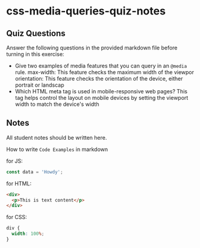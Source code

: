 # css-media-queries-quiz-notes

## Quiz Questions

Answer the following questions in the provided markdown file before turning in this exercise:

- Give two examples of media features that you can query in an `@media` rule.
  max-width: This feature checks the maximum width of the viewpor
  orientation: This feature checks the orientation of the device, either portrait or landscap
- Which HTML meta tag is used in mobile-responsive web pages?
  This tag helps control the layout on mobile devices by setting the viewport width to match the device's width

## Notes

All student notes should be written here.

How to write `Code Examples` in markdown

for JS:

```javascript
const data = 'Howdy';
```

for HTML:

```html
<div>
  <p>This is text content</p>
</div>
```

for CSS:

```css
div {
  width: 100%;
}
```
